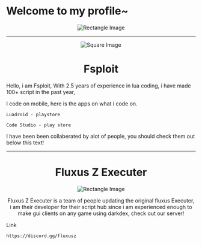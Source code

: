 <!-- Top Image (Rectangle) -->
<p align="center">
 
  
# Welcome to my profile~

</p>

<p align="center">
  <img src="https://encrypted-tbn0.gstatic.com/images?q=tbn:ANd9GcQkL7640kq2WeILRiZZKdKliMJyB9Wr0rBoQUs4HNjTgFA-03a51uWpP4b2&s=10" alt="Rectangle Image">
</p>





---

<!-- Small Square Image with Title -->
<p align="center">
  <img src="https://yt3.ggpht.com/l9MRAFrRy6fuQ3mWkDYXTH7ruBgvsOUWanVUCe2aNuLNemqG8X8-LGNZNVUbuCMP6ZOh3q8w=s160-c-k-c0x00ffffff-no-rj" alt="Square Image">
</p>

<h1 align="center">Fsploit</h1>

<p align="center">
  
Hello, i am Fsploit, With 2.5 years of experience in lua coding, i have made 100+ script in the past year,

I code on mobile, here is the apps on what i code on.

```
Luadroid - playstore
```

```
Code Studio - play store
```

I have been been collaberated by alot of people, you should check them out below this text!



</p>

---

<!-- Bottom Section with Rectangle Image -->
<h1 align="center">Fluxus Z Executer</h1>

<p align="center">
  <img src="https://encrypted-tbn0.gstatic.com/images?q=tbn:ANd9GcQase5umnpZD68mFr1W725foRqhcst1iC9GVw&usqp=CAU" alt="Rectangle Image">
</p>

<p align="center">
  Fluxus Z Executer is a team of people updating the original fluxus Executer, i am their developer for their script hub since i am experienced enough to make gui clients on any game using darkdex, check out our server!

Link
```
https://discord.gg/fluxusz
```
</p>
